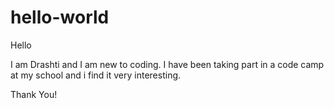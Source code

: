 # hello-world

Hello

I am Drashti and I am new to coding.
I have been taking part in a code camp at my school and i find it very interesting.

Thank You!
